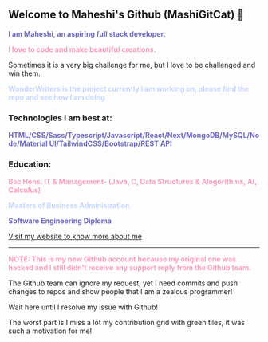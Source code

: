 ## Welcome to Maheshi's Github (MashiGitCat)  👋
<p style="color: #6E68BD;"><strong>I am Maheshi, an aspiring full stack developer.</strong></p>
<p style="color: #FA9EBC;"><strong>I love to code and make beautiful creations.</strong></p>

<p>Sometimes it is a very big challenge for me, but I love to be challenged and win them.</p>
<p style="color: #C6D8FF;"><strong>WonderWriters is the project currently I am working on, please find the repo and see how I am doing</strong></p>

### Technologies I am best at:
<p style="color: #6E68BD;"><strong>HTML/CSS/Sass/Typescript/Javascript/React/Next/MongoDB/MySQL/Node/Material UI/TailwindCSS/Bootstrap/REST API</strong></p>

### Education:
<p style="color: #FA9EBC;"><strong>Bsc Hons. IT & Management- (Java, C, Data Structures & Alogorithms, AI, Calculus)</strong></p>
<p style="color: #C6D8FF;"><strong>Masters of Business Administration</strong></p>
<p style="color: #6E68BD;"><strong>Software Engineering Diploma</strong></p>

[Visit my website to know more about me](https://find-maheshi.netlify.app/)

---
<p style="color: #FA9EBC;"><strong>NOTE: This is my new Github account because my original one was hacked and I still didn't receive any support reply from the Github team.</strong></p>
<p>The Github team can ignore my request, yet I need commits and push changes to repos and show people that I am a zealous programmer!</p>
<p>Wait here until I resolve my issue with Github!</p>
<p>The worst part is I miss a lot my contribution grid with green tiles, it was such a motivation for me!</p>
